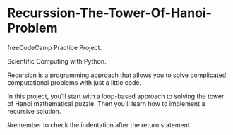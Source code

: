 # Recurssion-The-Tower-Of-Hanoi-Problem

freeCodeCamp Practice Project.


Scientific Computing with Python.


Recursion is a programming approach that allows you to solve complicated computational problems with just a little code.

In this project, you'll start with a loop-based approach to solving the tower of Hanoi mathematical puzzle. Then you'll learn how to implement a recursive solution.


#remember to check the indentation after the return statement. 
